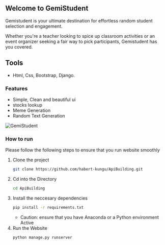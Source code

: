 ## Welcome to GemiStudent
Gemistudent is your ultimate destination for effortless random student selection and engagement.

Whether you're a teacher looking to spice up classroom activities or an event organizer seeking a fair way to pick participants, Gemistudent has you covered.
## Tools
- Html, Css, Bootstrap, Django.
### Features
- Simple, Clean and beautiful ui
- stocks lookup
- Meme Generation
- Random Text Generation
  

![GemiStudent](https://github.com/habert-kungu/ApiBuilding/assets/147383053/a9466ef3-9540-4e58-a407-10d03137aca2)


### How to run
Please follow the following steps to ensure that you run website smoothly
1. Clone the project
   ```bash
   git clone https://github.com/habert-kungu/ApiBuilding.git
   ```
2. Cd into the Directory
   ```bash
   cd ApiBuilding
   ```
3. Install the neccesary dependencies
   ```bash
   pip install -r requirements.txt
   ```
   - Caution:
       ensure that you have Anaconda or a Python environment Active
4. Run the Website
   ```bash
   python manage.py runserver
   ```
   
